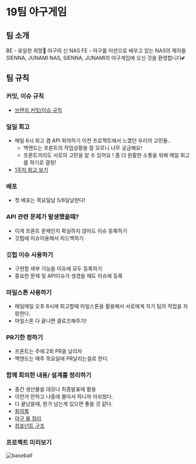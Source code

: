 # 19팀 야구게임

## 팀 소개

BE - 유일한 희망💙 야구의 신 NAS
FE - 야구를 미션으로 배우고 있는 NAS의 제자들 SIENNA, JUNAMI
NAS, SIENNA, JUNAMI의 야구게임에 오신 것을 환영합니다💕

## 팀 규칙

### 커밋, 이슈 규칙

- [브랜치 커밋/이슈 규칙](https://github.com/Malloc72P/baseball/wiki/%EB%B8%8C%EB%9E%9C%EC%B9%98-%EC%BB%A4%EB%B0%8B-%EC%9D%B4%EC%8A%88-%EA%B7%9C%EC%B9%99)

### 일일 회고

- 매일 6시 회고 겸 API 회의하기
  이전 프로젝트에서 느꼈던 우리의 고민들..
  - 백엔드는 프론트의 작업상황을 잘 모르니 너무 궁금해요!
  - 프론트끼리도 서로의 고민을 알 수 있어요 !
    좀 더 원활한 소통을 위해 매일 회고를 하기로 결정!
- [1주차 회고 보기](https://github.com/Malloc72P/baseball/wiki/%EB%8D%B0%EC%9D%BC%EB%A6%AC%ED%9A%8C%EA%B3%A0-1%EC%A3%BC%EC%B0%A8%F0%9F%8C%B8)

### 배포

- 첫 배포는 목요일날 5/6일날한다!

### API 관련 문제가 발생했을때?

- 이게 프론트 문제인지 확실하지 않아도 이슈 등록하기
- 깃헙에 이슈이용해서 피드백하기

### 깃헙 이슈 사용하기

- 구현할 세부 기능을 이슈에 모두 등록하기
- 중요한 문제 및 API이슈가 생겼을 때도 이슈에 등록

### 마일스톤 사용하기

- 매일매일 오후 6시에 회고할때 마일스톤을 활용해서 서로에게 자기 팀의 작업을 자랑한다.
- 마일스톤 다 끝나면 클로즈해주기!

### PR기한 정하기

- 프론트는 주에 2회 PR을 날리자
- 백엔드는 매주 목요일에 PR날리는걸로 한다.

### 함께 회의한 내용/ 설계를 정리하기

- 중간 생산물을 데모나 최종발표때 활용
- 이런거 안하고 나중에 몰아서 하니까 아쉬웠다.
- 다 끝났을때, 뭔가 남는게 있으면 좋을 것 같다.
- [회의록](https://github.com/Malloc72P/baseball/wiki/%ED%9A%8C%EC%9D%98%EB%A1%9D-1%EC%A3%BC-1%EC%9D%BC%EC%B0%A8)
- [야구 룰 정리](https://github.com/Malloc72P/baseball/wiki/%EC%95%BC%EA%B5%AC-%EB%A3%B0-%EC%A0%95%EB%A6%AC)
- [컴포넌트 구조](https://github.com/Malloc72P/baseball/wiki/%EC%BB%B4%ED%8F%AC%EB%84%8C%ED%8A%B8-%EA%B5%AC%EC%A1%B0)

### 프로젝트 미리보기

![baseball](https://ibb.co/1qym08c)
